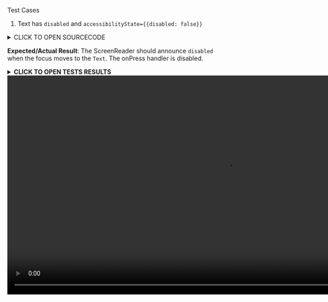 Test Cases

1. Text has `disabled` and `accessibilityState={{disabled: false}}`

<details><summary>CLICK TO OPEN SOURCECODE</summary>
<p>

```javascript
<Text
  style={styles.text}
  onPress={() => console.warn('onPress')}
  disabled
  accessibilityState={{disabled: false}}>
  This is a Text
</Text>
```

</p>
</details>

**Expected/Actual Result**:
The ScreenReader should announce `disabled` when the focus moves to the `Text`.
The onPress handler is disabled.

**<details><summary>CLICK TO OPEN TESTS RESULTS</summary>**
<p>

<video src="" width="1000" />

</p>
</details>

<video src="https://user-images.githubusercontent.com/24992535/153145503-220619c3-4008-485d-9295-e0b623a856fc.mp4" width="1000" />
<video src="https://user-images.githubusercontent.com/24992535/153145525-80b6a10b-c1b3-44bc-9056-9b8f6cd533f9.mp4" width="1000" />
<video src="https://user-images.githubusercontent.com/24992535/153145535-29aeaedc-f7d2-4471-b756-2b5765a7f8ea.mp4" width="1000" />
<video src="https://user-images.githubusercontent.com/24992535/153145546-2b945cef-20e5-47cd-b402-4bde941376b2.mp4" width="1000" />
<video src="https://user-images.githubusercontent.com/24992535/153145556-9f2d9f33-1adc-4806-8b24-cbb6c4abab75.mp4" width="1000" />
<video src="https://user-images.githubusercontent.com/24992535/153145560-71dc56d2-f418-467d-98ca-6b51c2c43e69.mp4" width="1000" />
<video src="https://user-images.githubusercontent.com/24992535/153145570-8c2491ca-74ea-48cd-8a22-87a2655d80ac.mp4" width="1000" />
<video src="https://user-images.githubusercontent.com/24992535/153145576-25d706e5-31b6-4545-b969-3f20f7c48f8e.mp4" width="1000" />
